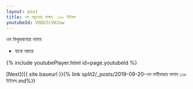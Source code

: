 ```yaml
---
layout: post
title: ওম অচ্যুতায় নামায  ১০৮ টাইমস
youtubeId: VOQU7cVHJow
---
```

 
 
 ওম ভিকুরবানায়া নামায  
 
 -  যাকে আচার 
 
  
 
  
 
 
 
 
 
 


{% include youtubePlayer.html id=page.youtubeId %}
 
[Next]({{ site.baseurl }}{% link  split2/_posts/2019-09-20-ওম মাহীধারায় নামায  ১০৮ টাইমস.md%})
 
